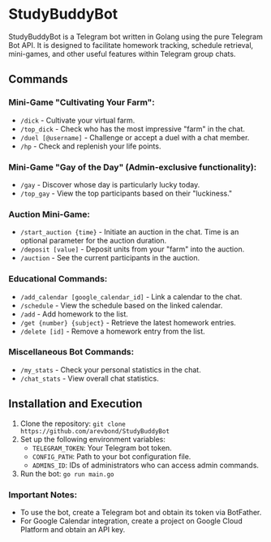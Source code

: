 # StudyBuddyBot

StudyBuddyBot is a Telegram bot written in Golang using the pure Telegram Bot API. It is designed to facilitate homework tracking, schedule retrieval, mini-games, and other useful features within Telegram group chats.

## Commands

### Mini-Game "Cultivating Your Farm":

- `/dick` - Cultivate your virtual farm.
- `/top_dick` - Check who has the most impressive "farm" in the chat.
- `/duel [@username]` - Challenge or accept a duel with a chat member.
- `/hp` - Check and replenish your life points.

### Mini-Game "Gay of the Day" (Admin-exclusive functionality):

- `/gay` - Discover whose day is particularly lucky today.
- `/top_gay` - View the top participants based on their "luckiness."

### Auction Mini-Game:

- `/start_auction {time}` - Initiate an auction in the chat. Time is an optional parameter for the auction duration.
- `/deposit [value]` - Deposit units from your "farm" into the auction.
- `/auction` - See the current participants in the auction.

### Educational Commands:

- `/add_calendar [google_calendar_id]` - Link a calendar to the chat.
- `/schedule` - View the schedule based on the linked calendar.
- `/add` - Add homework to the list.
- `/get {number} {subject}` - Retrieve the latest homework entries.
- `/delete [id]` - Remove a homework entry from the list.

### Miscellaneous Bot Commands:

- `/my_stats` - Check your personal statistics in the chat.
- `/chat_stats` - View overall chat statistics.

## Installation and Execution

1. Clone the repository: `git clone https://github.com/arevbond/StudyBuddyBot`
2. Set up the following environment variables:
    - `TELEGRAM_TOKEN`: Your Telegram bot token.
    - `CONFIG_PATH`: Path to your bot configuration file.
    - `ADMINS_ID`: IDs of administrators who can access admin commands.
3. Run the bot: `go run main.go`

### Important Notes:

- To use the bot, create a Telegram bot and obtain its token via BotFather.
- For Google Calendar integration, create a project on Google Cloud Platform and obtain an API key.
